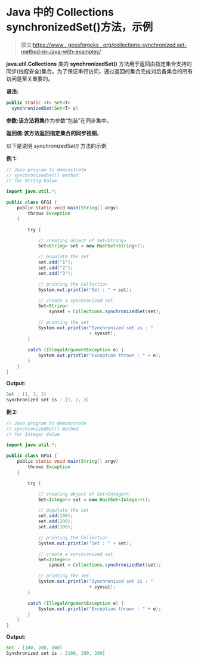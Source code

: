 # Java 中的 Collections synchronizedSet()方法，示例

> 原文:[https://www . geesforgeks . org/collections-synchronized set-method-in-Java-with-examples/](https://www.geeksforgeeks.org/collections-synchronizedset-method-in-java-with-examples/)

**java.util.Collections** 类的 **synchronizedSet()** 方法用于返回由指定集合支持的同步(线程安全)集合。为了保证串行访问，通过返回的集合完成对后备集合的所有访问是至关重要的。

**语法:**

```java
public static <T> Set<T>
  synchronizedSet(Set<T> s)
```

**参数:**该方法将**集**作为参数“包装”在同步集中。

**返回值:**该方法返回指定集合的**同步视图**。

以下是说明 *synchronizedSet()* 方法的示例

**例 1:**

```java
// Java program to demonstrate
// synchronizedSet() method
// for String Value

import java.util.*;

public class GFG1 {
    public static void main(String[] argv)
        throws Exception
    {

        try {

            // creating object of Set<String>
            Set<String> set = new HashSet<String>();

            // populate the set
            set.add("1");
            set.add("2");
            set.add("3");

            // printing the Collection
            System.out.println("Set : " + set);

            // create a synchronized set
            Set<String>
                synset = Collections.synchronizedSet(set);

            // printing the set
            System.out.println("Synchronized set is : "
                               + synset);
        }

        catch (IllegalArgumentException e) {
            System.out.println("Exception thrown : " + e);
        }
    }
}
```

**Output:**

```java
Set : [1, 2, 3]
Synchronized set is : [1, 2, 3]

```

**例 2:**

```java
// Java program to demonstrate
// synchronizedSet() method
// for Integer Value

import java.util.*;

public class GFG1 {
    public static void main(String[] argv)
        throws Exception
    {

        try {

            // creating object of Set<Integer>
            Set<Integer> set = new HashSet<Integer>();

            // populate the set
            set.add(100);
            set.add(200);
            set.add(300);

            // printing the Collection
            System.out.println("Set : " + set);

            // create a synchronized set
            Set<Integer>
                synset = Collections.synchronizedSet(set);

            // printing the set
            System.out.println("Synchronized set is : "
                               + synset);
        }

        catch (IllegalArgumentException e) {
            System.out.println("Exception thrown : " + e);
        }
    }
}
```

**Output:**

```java
Set : [100, 200, 300]
Synchronized set is : [100, 200, 300]

```